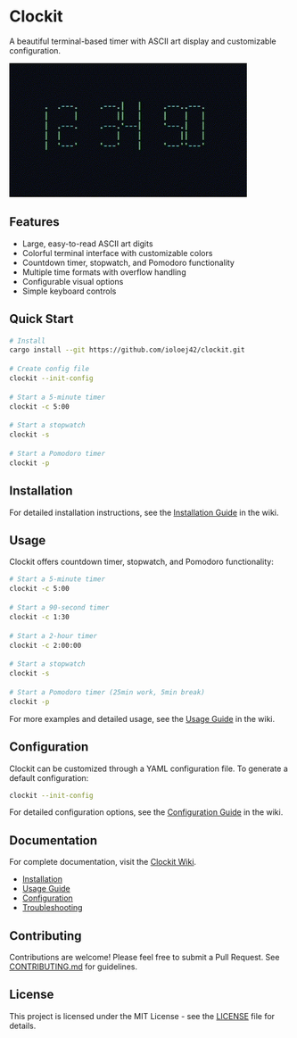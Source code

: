 # Clockit

A beautiful terminal-based timer with ASCII art display and customizable configuration.

![Clockit Demo](docs/demo.gif)

## Features

- Large, easy-to-read ASCII art digits
- Colorful terminal interface with customizable colors
- Countdown timer, stopwatch, and Pomodoro functionality
- Multiple time formats with overflow handling
- Configurable visual options
- Simple keyboard controls

## Quick Start

```bash
# Install
cargo install --git https://github.com/ioloej42/clockit.git

# Create config file
clockit --init-config

# Start a 5-minute timer
clockit -c 5:00

# Start a stopwatch
clockit -s

# Start a Pomodoro timer
clockit -p
```

## Installation

For detailed installation instructions, see the [Installation Guide](https://github.com/ioloej42/clockit/wiki/Installation) in the wiki.

## Usage

Clockit offers countdown timer, stopwatch, and Pomodoro functionality:

```bash
# Start a 5-minute timer
clockit -c 5:00

# Start a 90-second timer
clockit -c 1:30

# Start a 2-hour timer
clockit -c 2:00:00

# Start a stopwatch
clockit -s

# Start a Pomodoro timer (25min work, 5min break)
clockit -p
```

For more examples and detailed usage, see the [Usage Guide](https://github.com/ioloej42/clockit/wiki/Usage-Guide) in the wiki.

## Configuration

Clockit can be customized through a YAML configuration file. To generate a default configuration:

```bash
clockit --init-config
```

For detailed configuration options, see the [Configuration Guide](https://github.com/ioloej42/clockit/wiki/Configuration) in the wiki.

## Documentation

For complete documentation, visit the [Clockit Wiki](https://github.com/ioloej42/clockit/wiki).

- [Installation](https://github.com/ioloej42/clockit/wiki/Installation)
- [Usage Guide](https://github.com/ioloej42/clockit/wiki/Usage-Guide)
- [Configuration](https://github.com/ioloej42/clockit/wiki/Configuration)
- [Troubleshooting](https://github.com/ioloej42/clockit/wiki/Troubleshooting)

## Contributing

Contributions are welcome! Please feel free to submit a Pull Request. See [CONTRIBUTING.md](CONTRIBUTING.md) for guidelines.

## License

This project is licensed under the MIT License - see the [LICENSE](LICENSE) file for details.